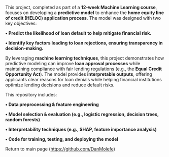 
This project, completed as part of a **12-week Machine Learning course**, focuses on developing a **predictive model** to enhance the **home equity line of credit (HELOC) application process**. The model was designed with two key objectives:

**•	Predict the likelihood of loan default to help mitigate financial risk.**

**•	Identify key factors leading to loan rejections, ensuring transparency in decision-making.**

By leveraging **machine learning techniques**, this project demonstrates how predictive modeling can improve **loan approval processes** while maintaining compliance with fair lending regulations (e.g., the **Equal Credit Opportunity Act**). The model provides **interpretable outputs**, offering applicants clear reasons for loan denials while helping financial institutions optimize lending decisions and reduce default risks.

This repository includes:

**•	Data preprocessing & feature engineering**

**•	Model selection & evaluation (e.g., logistic regression, decision trees, random forests)**

**•	Interpretability techniques (e.g., SHAP, feature importance analysis)**

**•	Code for training, testing, and deploying the model**

Return to main page (https://github.com/DanMolefe)

